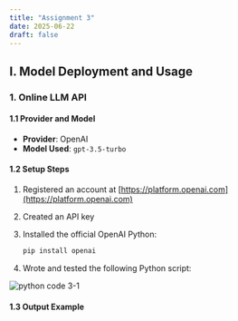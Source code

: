 ```yaml
---
title: "Assignment 3"
date: 2025-06-22
draft: false
---
```


## I. Model Deployment and Usage

### 1. Online LLM API

#### 1.1 Provider and Model

- **Provider**: OpenAI  
- **Model Used**: `gpt-3.5-turbo`

#### 1.2 Setup Steps

1. Registered an account at [https://platform.openai.com](https://platform.openai.com)  
2. Created an API key  
3. Installed the official OpenAI Python:

    ```bash
    pip install openai
    ```
4. Wrote and tested the following Python script:

![python code 3-1](./images/a3-1.PNG)

#### 1.3 Output Example
